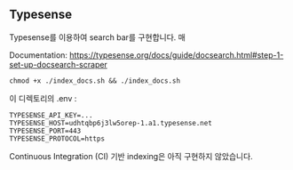 ## Typesense

Typesense를 이용하여 search bar를 구현합니다. 
매 

Documentation: https://typesense.org/docs/guide/docsearch.html#step-1-set-up-docsearch-scraper

```
chmod +x ./index_docs.sh && ./index_docs.sh
```

이 디렉토리의 .env :

```
TYPESENSE_API_KEY=...
TYPESENSE_HOST=udhtqbp6j3lw5orep-1.a1.typesense.net
TYPESENSE_PORT=443
TYPESENSE_PROTOCOL=https
```

Continuous Integration (CI) 기반 indexing은 아직 구현하지 않았습니다.
